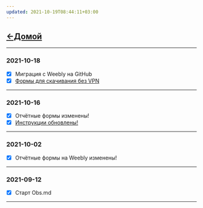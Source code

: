 ```yaml
---
updated: 2021-10-19T08:44:11+03:00
---
```


## [←Домой](!0SB.md)
***
### 2021-10-18
- [x] Миграция с Weebly на GitHub
- [x] [Формы для скачивания без VPN](https://github.com/TalalakinAI/OSB/raw/master/OSB.zip)  
***
### 2021-10-16
- [x] Отчётные формы изменены!  
- [x] [Инструкции обновлены!](!0SB_Instructio.md)  
***
### 2021-10-02
- [x] Отчётные формы на Weebly изменены!
***
### 2021-09-12
- [x] Старт Obs.md
***
